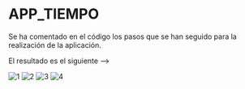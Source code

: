 # APP_TIEMPO


Se ha comentado en el código los pasos que se han seguido para la realización de la aplicación.

El resultado es el siguiente -->

![1](https://user-images.githubusercontent.com/56934532/156656635-06de5819-516e-47b9-bc12-83e39175825b.PNG)
![2](https://user-images.githubusercontent.com/56934532/156656639-c710060b-45fa-4138-8925-ab08fc0a50a1.PNG)
![3](https://user-images.githubusercontent.com/56934532/156656642-0ecb7e55-423e-457c-b6ea-db8a4fb35626.PNG)
![4](https://user-images.githubusercontent.com/56934532/156656648-ae11e0bc-9c24-4424-9c62-04984ba9ec9f.PNG)
